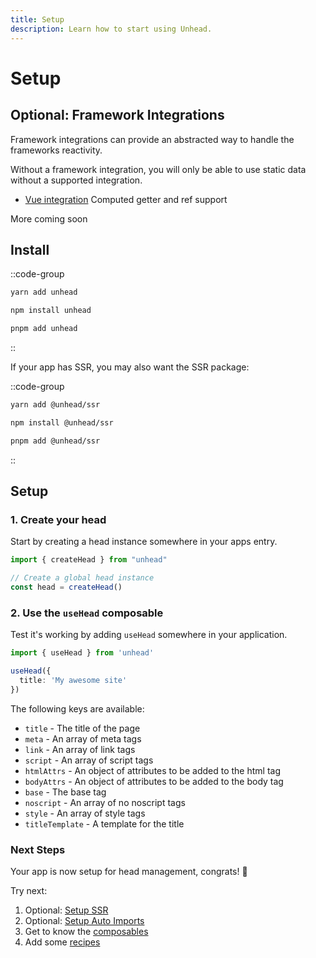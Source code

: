 ```yaml
---
title: Setup
description: Learn how to start using Unhead.
---
```


# Setup

## Optional: Framework Integrations

Framework integrations can provide an abstracted way to handle the frameworks reactivity.

Without a framework integration, you will only be able to use static data without a supported integration.

- [Vue integration](/guide/vue/setup) Computed getter and ref support

More coming soon


## Install

::code-group

```bash [yarn]
yarn add unhead
```

```bash [npm]
npm install unhead
```

```bash [pnpm]
pnpm add unhead
```

::

If your app has SSR, you may also want the SSR package:

::code-group

```bash [yarn]
yarn add @unhead/ssr
```

```bash [npm]
npm install @unhead/ssr
```

```bash [pnpm]
pnpm add @unhead/ssr
```

::

## Setup

### 1. Create your head

Start by creating a head instance somewhere in your apps entry.

```ts [main.ts]
import { createHead } from "unhead"

// Create a global head instance
const head = createHead()
```

### 2. Use the `useHead` composable

Test it's working by adding `useHead` somewhere in your application.

```ts
import { useHead } from 'unhead'

useHead({
  title: 'My awesome site'
})
```

The following keys are available:

- `title` - The title of the page
- `meta` - An array of meta tags
- `link` - An array of link tags
- `script` - An array of script tags
- `htmlAttrs` - An object of attributes to be added to the html tag
- `bodyAttrs` - An object of attributes to be added to the body tag
- `base` - The base tag
- `noscript` - An array of no noscript tags
- `style` - An array of style tags
- `titleTemplate` - A template for the title


### Next Steps

Your app is now setup for head management, congrats! 🎉

Try next:
1. Optional: [Setup SSR](/guide/getting-started/ssr)
2. Optional: [Setup Auto Imports](/guide/getting-started/auto-imports)
3. Get to know the [composables](/guide/guides/composables)
4. Add some [recipes](/guide/recipes)
